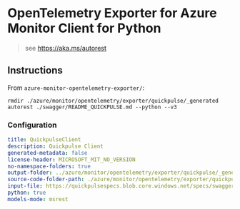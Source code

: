 # OpenTelemetry Exporter for Azure Monitor Client for Python

> see https://aka.ms/autorest

## Instructions

From `azure-monitor-opentelemetry-exporter/`:

```
rmdir ./azure/monitor/opentelemetry/exporter/quickpulse/_generated
autorest ./swagger/README_QUICKPULSE.md --python --v3
```

### Configuration

```yaml
title: QuickpulseClient
description: Quickpulse Client
generated-metadata: false
license-header: MICROSOFT_MIT_NO_VERSION
no-namespace-folders: true
output-folder: ../azure/monitor/opentelemetry/exporter/quickpulse/_generated
source-code-folder-path: ./azure/monitor/opentelemetry/exporter/quickpulse/_generated
input-file: https://quickpulsespecs.blob.core.windows.net/specs/swagger-v2-for%20sdk%20only.json
python: true
models-mode: msrest
```
